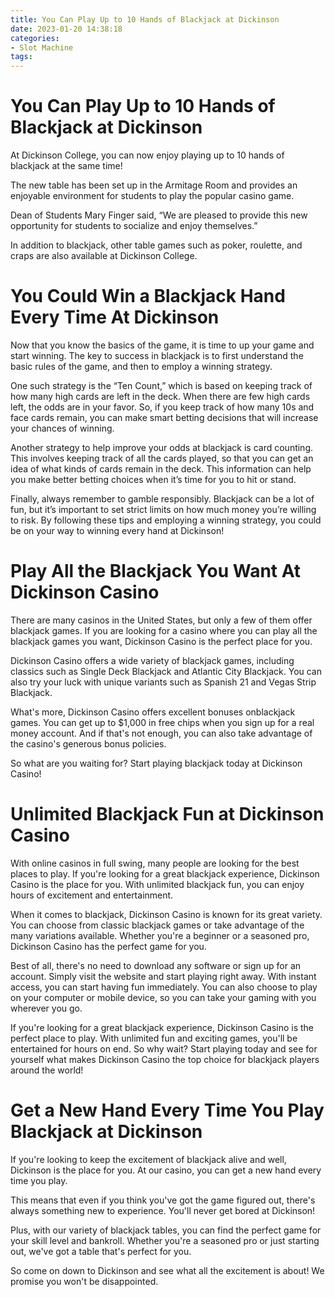 ```yaml
---
title: You Can Play Up to 10 Hands of Blackjack at Dickinson 
date: 2023-01-20 14:38:18
categories:
- Slot Machine
tags:
---
```



#  You Can Play Up to 10 Hands of Blackjack at Dickinson 

At Dickinson College, you can now enjoy playing up to 10 hands of blackjack at the same time! 

The new table has been set up in the Armitage Room and provides an enjoyable environment for students to play the popular casino game. 

Dean of Students Mary Finger said, “We are pleased to provide this new opportunity for students to socialize and enjoy themselves.” 

In addition to blackjack, other table games such as poker, roulette, and craps are also available at Dickinson College.

#  You Could Win a Blackjack Hand Every Time At Dickinson 

Now that you know the basics of the game, it is time to up your game and start winning. The key to success in blackjack is to first understand the basic rules of the game, and then to employ a winning strategy.

One such strategy is the “Ten Count,” which is based on keeping track of how many high cards are left in the deck. When there are few high cards left, the odds are in your favor. So, if you keep track of how many 10s and face cards remain, you can make smart betting decisions that will increase your chances of winning.

Another strategy to help improve your odds at blackjack is card counting. This involves keeping track of all the cards played, so that you can get an idea of what kinds of cards remain in the deck. This information can help you make better betting choices when it’s time for you to hit or stand.

Finally, always remember to gamble responsibly. Blackjack can be a lot of fun, but it’s important to set strict limits on how much money you’re willing to risk. By following these tips and employing a winning strategy, you could be on your way to winning every hand at Dickinson!

#  Play All the Blackjack You Want At Dickinson Casino 

There are many casinos in the United States, but only a few of them offer blackjack games. If you are looking for a casino where you can play all the blackjack games you want, Dickinson Casino is the perfect place for you.

Dickinson Casino offers a wide variety of blackjack games, including classics such as Single Deck Blackjack and Atlantic City Blackjack. You can also try your luck with unique variants such as Spanish 21 and Vegas Strip Blackjack.

What's more, Dickinson Casino offers excellent bonuses onblackjack games. You can get up to $1,000 in free chips when you sign up for a real money account. And if that's not enough, you can also take advantage of the casino's generous bonus policies.

So what are you waiting for? Start playing blackjack today at Dickinson Casino!

#  Unlimited Blackjack Fun at Dickinson Casino 

With online casinos in full swing, many people are looking for the best places to play. If you're looking for a great blackjack experience, Dickinson Casino is the place for you. With unlimited blackjack fun, you can enjoy hours of excitement and entertainment.

When it comes to blackjack, Dickinson Casino is known for its great variety. You can choose from classic blackjack games or take advantage of the many variations available. Whether you're a beginner or a seasoned pro, Dickinson Casino has the perfect game for you.

Best of all, there's no need to download any software or sign up for an account. Simply visit the website and start playing right away. With instant access, you can start having fun immediately. You can also choose to play on your computer or mobile device, so you can take your gaming with you wherever you go.

If you're looking for a great blackjack experience, Dickinson Casino is the perfect place to play. With unlimited fun and exciting games, you'll be entertained for hours on end. So why wait? Start playing today and see for yourself what makes Dickinson Casino the top choice for blackjack players around the world!

#  Get a New Hand Every Time You Play Blackjack at Dickinson

If you're looking to keep the excitement of blackjack alive and well, Dickinson is the place for you. At our casino, you can get a new hand every time you play.

This means that even if you think you've got the game figured out, there's always something new to experience. You'll never get bored at Dickinson!

Plus, with our variety of blackjack tables, you can find the perfect game for your skill level and bankroll. Whether you're a seasoned pro or just starting out, we've got a table that's perfect for you.

So come on down to Dickinson and see what all the excitement is about! We promise you won't be disappointed.